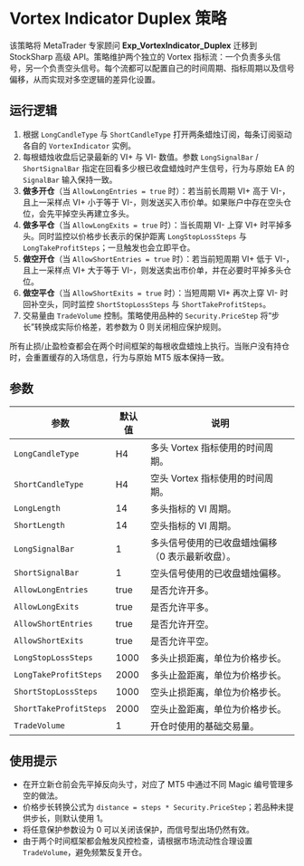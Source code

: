# Vortex Indicator Duplex 策略

该策略将 MetaTrader 专家顾问 **Exp_VortexIndicator_Duplex** 迁移到 StockSharp 高级 API。策略维护两个独立的 Vortex 指标流：一个负责多头信号，另一个负责空头信号。每个流都可以配置自己的时间周期、指标周期以及信号偏移，从而实现对多空逻辑的差异化设置。

## 运行逻辑

1. 根据 `LongCandleType` 与 `ShortCandleType` 打开两条蜡烛订阅，每条订阅驱动各自的 `VortexIndicator` 实例。
2. 每根蜡烛收盘后记录最新的 VI+ 与 VI- 数值。参数 `LongSignalBar` / `ShortSignalBar` 指定在回看多少根已收盘蜡烛时产生信号，行为与原始 EA 的 `SignalBar` 输入保持一致。
3. **做多开仓**（当 `AllowLongEntries = true` 时）：若当前长周期 VI+ 高于 VI-，且上一采样点 VI+ 小于等于 VI-，则发送买入市价单。如果账户中存在空头仓位，会先平掉空头再建立多头。
4. **做多平仓**（当 `AllowLongExits = true` 时）：当长周期 VI- 上穿 VI+ 时平掉多头。同时监控以价格步长表示的保护距离 `LongStopLossSteps` 与 `LongTakeProfitSteps`；一旦触发也会立即平仓。
5. **做空开仓**（当 `AllowShortEntries = true` 时）：若当前短周期 VI+ 低于 VI-，且上一采样点 VI+ 大于等于 VI-，则发送卖出市价单，并在必要时平掉多头仓位。
6. **做空平仓**（当 `AllowShortExits = true` 时）：当短周期 VI+ 再次上穿 VI- 时回补空头，同时监控 `ShortStopLossSteps` 与 `ShortTakeProfitSteps`。
7. 交易量由 `TradeVolume` 控制。策略使用品种的 `Security.PriceStep` 将“步长”转换成实际价格差，若参数为 0 则关闭相应保护规则。

所有止损/止盈检查都会在两个时间框架的每根收盘蜡烛上执行。当账户没有持仓时，会重置缓存的入场信息，行为与原始 MT5 版本保持一致。

## 参数

| 参数 | 默认值 | 说明 |
|------|--------|------|
| `LongCandleType` | H4 | 多头 Vortex 指标使用的时间周期。 |
| `ShortCandleType` | H4 | 空头 Vortex 指标使用的时间周期。 |
| `LongLength` | 14 | 多头指标的 VI 周期。 |
| `ShortLength` | 14 | 空头指标的 VI 周期。 |
| `LongSignalBar` | 1 | 多头信号使用的已收盘蜡烛偏移（0 表示最新收盘）。 |
| `ShortSignalBar` | 1 | 空头信号使用的已收盘蜡烛偏移。 |
| `AllowLongEntries` | true | 是否允许开多。 |
| `AllowLongExits` | true | 是否允许平多。 |
| `AllowShortEntries` | true | 是否允许开空。 |
| `AllowShortExits` | true | 是否允许平空。 |
| `LongStopLossSteps` | 1000 | 多头止损距离，单位为价格步长。 |
| `LongTakeProfitSteps` | 2000 | 多头止盈距离，单位为价格步长。 |
| `ShortStopLossSteps` | 1000 | 空头止损距离，单位为价格步长。 |
| `ShortTakeProfitSteps` | 2000 | 空头止盈距离，单位为价格步长。 |
| `TradeVolume` | 1 | 开仓时使用的基础交易量。 |

## 使用提示

- 在开立新仓前会先平掉反向头寸，对应了 MT5 中通过不同 Magic 编号管理多空的做法。
- 价格步长转换公式为 `distance = steps * Security.PriceStep`；若品种未提供步长，则默认使用 1。
- 将任意保护参数设为 0 可以关闭该保护，而信号型出场仍然有效。
- 由于两个时间框架都会触发风控检查，请根据市场流动性合理设置 `TradeVolume`，避免频繁反复开仓。
